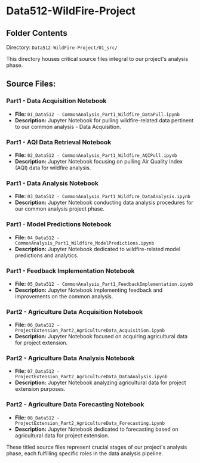 # Data512-WildFire-Project
## Folder Contents

Directory: `Data512-WildFire-Project/01_src/`

This directory houses critical source files integral to our project's analysis phase.

## Source Files:

### Part1 - Data Acquisition Notebook
- **File:** `01_Data512 - CommonAnalysis_Part1_Wildfire_DataPull.ipynb`
- **Description:** Jupyter Notebook for pulling wildfire-related data pertinent to our common analysis - Data Acquisition.

### Part1 - AQI Data Retrieval Notebook
- **File:** `02_Data512 - CommonAnalysis_Part1_Wildfire_AQIPull.ipynb`
- **Description:** Jupyter Notebook focusing on pulling Air Quality Index (AQI) data for wildfire analysis.

### Part1 - Data Analysis Notebook
- **File:** `03_Data512 - CommonAnalysis_Part1_Wildfire_DataAnalysis.ipynb`
- **Description:** Jupyter Notebook conducting data analysis procedures for our common analysis project phase.

### Part1 - Model Predictions Notebook
- **File:** `04_Data512 - CommonAnalysis_Part1_Wildfire_ModelPredictions.ipynb`
- **Description:** Jupyter Notebook dedicated to wildfire-related model predictions and analytics.

### Part1 - Feedback Implementation Notebook
- **File:** `05_Data512 - CommonAnalysis_Part1_FeedbackImplementation.ipynb`
- **Description:** Jupyter Notebook implementing feedback and improvements on the common analysis.

### Part2 - Agriculture Data Acquisition Notebook
- **File:** `06_Data512 - ProjectExtension_Part2_AgricultureData_Acquisition.ipynb`
- **Description:** Jupyter Notebook focused on acquiring agricultural data for project extension.

### Part2 - Agriculture Data Analysis Notebook
- **File:** `07_Data512 - ProjectExtension_Part2_AgricultureData_DataAnalysis.ipynb`
- **Description:** Jupyter Notebook analyzing agricultural data for project extension purposes.

### Part2 - Agriculture Data Forecasting Notebook
- **File:** `08_Data512 - ProjectExtension_Part2_AgricultureData_Forecasting.ipynb`
- **Description:** Jupyter Notebook dedicated to forecasting based on agricultural data for project extension.

These titled source files represent crucial stages of our project's analysis phase, each fulfilling specific roles in the data analysis pipeline.
